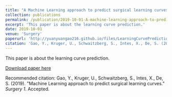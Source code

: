 ```yaml
---
title: "A Machine Learning approach to predict surgical learning curves"
collection: publications
permalink: /publication/2019-10-01-A-machine-learning-approach-to-predict-surigical-learning-curves
excerpt: 'This paper is about the learning curve prediction.'
date: 2019-10-01
venue: 'Surgery'
paperurl: 'http://yuanyuangao216.github.io/files/LearningCurvePrediction.pdf'
citation: 'Gao, Y., Kruger, U., Schwaitzberg, S., Intes, X., De, S. (2019). &quot;A Machine Learning approach to predict surgical learning curves.&quot; <i>Surgery</i>. Accepted.'
---
```

This paper is about the learning curve prediction.

[Download paper here](http://yuanyuangao216.github.io/files/LearningCurvePrediction.pdf)

Recommended citation: Gao, Y., Kruger, U., Schwaitzberg, S., Intes, X., De, S. (2019). "Machine Learning approach to predict surgical learning curves." <i>Surgery 1</i>. Accepted.
